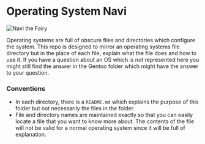 # Operating System Navi

![Navi the Fairy]()

Operating systems are full of obscure files and directories which configure the system.
This repo is designed to mirror an operating systems file directory but in the place of each file, explain what the file does and how to use it.
If you have a question about an OS which is not represented here you might still find the answer in the Gentoo folder which might have the answer to your question.

### Conventions
- In each directory, there is a `README.md` which explains the purpose of this folder but not necessarily the files in the folder.
- File and directory names are maintained exactly so that you can easily locate a file that you want to know more about. The contents of the file will not be valid for a normal operating system since it will be full of explanation.



